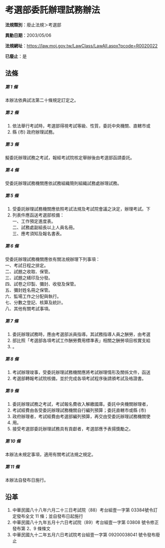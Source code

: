 # 考選部委託辦理試務辦法

**法規類別**：廢止法規＞考選部

**異動日期**：2003/05/06  

**法規網址**：https://law.moj.gov.tw/LawClass/LawAll.aspx?pcode=R0020022

**已廢止**：是



## 法條
##### 第 1 條
本辦法依典試法第二十條規定訂定之。

##### 第 2 條
1. 依法舉行考試時，考選部得視考試等級、性質，委託中央機關、直轄市或
1. 縣 (市) 政府辦理試務。

##### 第 3 條
擬委託辦理試務之考試，報經考試院核定舉辦後由考選部函請委託。

##### 第 4 條
受委託辦理試務機關應依試務組織簡則組織試務處辦理試務。

##### 第 5 條
1. 受委託辦理試務機關應依照考試法規及考試院會議之決定，辦理考試。下
1. 列表件應函送考選部核備：  
一、工作預定進度表。  
二、試務處副組長以上人員名冊。  
三、應考須知及報名書表。

##### 第 6 條
受委託辦理試務機關應依有關法規辦理下列事項：  
一、考試日程之排定。  
二、試題之收取、保管。  
三、試題之繕印及分發。  
四、試卷之印製、彌封、收發及保管。  
五、彌封姓名冊之保管。  
六、監場工作之分配與執行。  
七、分數之登記、核算及統計。  
八、其他有關考試事項。

##### 第 7 條
1. 委託辦理試務時，應由考選部派員指導。其試務指導人員之酬勞，由考選
1. 部比照「考選部各項考試工作酬勞費用標準表」相關之酬勞項目核實支給
1. 。

##### 第 8 條
1. 考試辦理竣事，受委託辦理試務機關應將考試辦理情形及關係文件，函送
1. 考選部轉報考試院核備，並於完成各項考試程序後請頒考試及格證書。

##### 第 9 條
1. 委託辦理試務之考試，考試報名費收入解繳國庫。委託中央機關辦理者，
1. 考試經費由各受委託辦理試務機關自行編列預算；委託直轄市或縣 (市)
1. 政府辦理者，考試經費由考選部編列預算，再交由受委託辦理試務機關使
1. 用。
1. 接受考選部委託辦理試務具有貢獻者，考選部應予表揚獎勵之。

##### 第 10 條
本辦法未規定事項，適用有關考試法規之規定。

##### 第 11 條
本辦法自發布日施行。

## 沿革
1. 中華民國八十八年六月二十三日考試院（88）考台組壹一字第 03384號令訂定發布全文 11 條；並自發布日起施行
1. 中華民國八十九年五月十六日考試院（89）考台組壹一字第 03808  號令修正發布第 2、9 條條文
1. 中華民國九十二年五月六日考試院考台組壹一字第 09200038041  號令發布廢止
